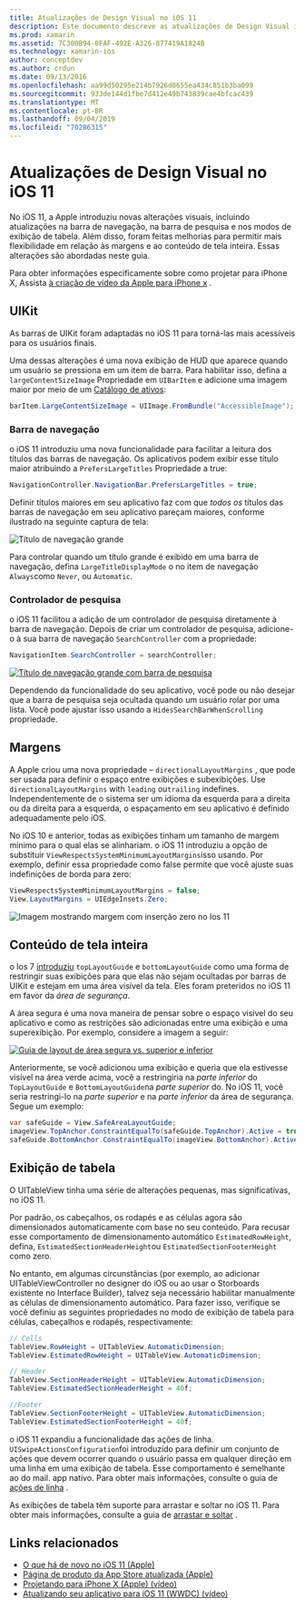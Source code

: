 ```yaml
---
title: Atualizações de Design Visual no iOS 11
description: Este documento descreve as atualizações de Design Visual introduzidas no iOS 11. Ele aborda as alterações nas barras de navegação, controladores de pesquisa, margens, conteúdo de tela inteira e exibições de tabela.
ms.prod: xamarin
ms.assetid: 7C300B94-0FAF-492E-A326-877419A1824B
ms.technology: xamarin-ios
author: conceptdev
ms.author: crdun
ms.date: 09/13/2016
ms.openlocfilehash: aa99d50295e214b7926d0655ea434c851b3ba099
ms.sourcegitcommit: 933de144d1fbe7d412e49b743839cae4bfcac439
ms.translationtype: MT
ms.contentlocale: pt-BR
ms.lasthandoff: 09/04/2019
ms.locfileid: "70286315"
---
```

# <a name="visual-design-updates-in-ios-11"></a>Atualizações de Design Visual no iOS 11

No iOS 11, a Apple introduziu novas alterações visuais, incluindo atualizações na barra de navegação, na barra de pesquisa e nos modos de exibição de tabela. Além disso, foram feitas melhorias para permitir mais flexibilidade em relação às margens e ao conteúdo de tela inteira. Essas alterações são abordadas neste guia. 

Para obter informações especificamente sobre como projetar para iPhone X, Assista [à criação de vídeo da Apple para iPhone x](https://developer.apple.com/videos/play/fall2017/801/) .

## <a name="uikit"></a>UIKit

As barras de UIKit foram adaptadas no iOS 11 para torná-las mais acessíveis para os usuários finais.

Uma dessas alterações é uma nova exibição de HUD que aparece quando um usuário se pressiona em um item de barra. Para habilitar isso, defina a `largeContentSizeImage` Propriedade em `UIBarItem` e adicione uma imagem maior por meio de um [Catálogo de ativos](~/ios/app-fundamentals/images-icons/displaying-an-image.md):

```csharp
barItem.LargeContentSizeImage = UIImage.FromBundle("AccessibleImage");
```

### <a name="navigation-bar"></a>Barra de navegação
o iOS 11 introduziu uma nova funcionalidade para facilitar a leitura dos títulos das barras de navegação. Os aplicativos podem exibir esse título maior atribuindo a `PrefersLargeTitles` Propriedade a true:

```csharp
NavigationController.NavigationBar.PrefersLargeTitles = true;
```

Definir títulos maiores em seu aplicativo faz com que _todos os_ títulos das barras de navegação em seu aplicativo pareçam maiores, conforme ilustrado na seguinte captura de tela:

![Título de navegação grande](visual-design-images/image7.png)

Para controlar quando um título grande é exibido em uma barra de navegação, defina `LargeTitleDisplayMode` o no item de navegação `Always`como `Never`, ou `Automatic`.

### <a name="search-controller"></a>Controlador de pesquisa

o iOS 11 facilitou a adição de um controlador de pesquisa diretamente à barra de navegação. Depois de criar um controlador de pesquisa, adicione-o à sua barra de navegação `SearchController` com a propriedade:

```csharp
NavigationItem.SearchController = searchController;
```

[![Título de navegação grande com barra de pesquisa](visual-design-images/image8-sml.png)](visual-design-images/image8-sml.png#lightbox)

Dependendo da funcionalidade do seu aplicativo, você pode ou não desejar que a barra de pesquisa seja ocultada quando um usuário rolar por uma lista. Você pode ajustar isso usando a `HidesSearchBarWhenScrolling` propriedade.

## <a name="margins"></a>Margens

A Apple criou uma nova propriedade – `directionalLayoutMargins` , que pode ser usada para definir o espaço entre exibições e subexibições. Use `directionalLayoutMargins` with `leading` ou`trailing` indefines. Independentemente de o sistema ser um idioma da esquerda para a direita ou da direita para a esquerda, o espaçamento em seu aplicativo é definido adequadamente pelo iOS.

No iOS 10 e anterior, todas as exibições tinham um tamanho de margem mínimo para o qual elas se alinhariam. o iOS 11 introduziu a opção de substituir `ViewRespectsSystemMinimumLayoutMargins`isso usando. Por exemplo, definir essa propriedade como false permite que você ajuste suas indefinições de borda para zero:

```csharp
ViewRespectsSystemMinimumLayoutMargins = false;
View.LayoutMargins = UIEdgeInsets.Zero;
```

![Imagem mostrando margem com inserção zero no Ios 11](visual-design-images/image9.png)

<a name="fullscreen" />

## <a name="full-screen-content"></a>Conteúdo de tela inteira

o Ios 7 [introduziu](~/ios/platform/introduction-to-ios7/ios7-ui.md#fullscreen) `topLayoutGuide` e `bottomLayoutGuide` como uma forma de restringir suas exibições para que elas não sejam ocultadas por barras de UIKit e estejam em uma área visível da tela. Eles foram preteridos no iOS 11 em favor da _área de segurança_.

A área segura é uma nova maneira de pensar sobre o espaço visível do seu aplicativo e como as restrições são adicionadas entre uma exibição e uma superexibição. Por exemplo, considere a imagem a seguir:

[![Guia de layout de área segura vs. superior e inferior](visual-design-images/image10-sml.png)](visual-design-images/image10.png#lightbox)

Anteriormente, se você adicionou uma exibição e queria que ela estivesse visível na área verde acima, você a restringiria na _parte inferior_ do `TopLayoutGuide` e `BottomLayoutGuide`na _parte superior_ do. No iOS 11, você seria restringi-lo na _parte superior_ e na _parte inferior_ da área de segurança. Segue um exemplo:

```csharp
var safeGuide = View.SafeAreaLayoutGuide;
imageView.TopAnchor.ConstraintEqualTo(safeGuide.TopAnchor).Active = true;
safeGuide.BottomAnchor.ConstraintEqualTo(imageView.BottomAnchor).Active = true;
```

## <a name="table-view"></a>Exibição de tabela

O UITableView tinha uma série de alterações pequenas, mas significativas, no iOS 11.

Por padrão, os cabeçalhos, os rodapés e as células agora são dimensionados automaticamente com base no seu conteúdo. Para recusar esse comportamento de dimensionamento automático `EstimatedRowHeight`, defina, `EstimatedSectionHeaderHeight`ou `EstimatedSectionFooterHeight` como zero.

No entanto, em algumas circunstâncias (por exemplo, ao adicionar UITableViewController no designer do iOS ou ao usar o Storboards existente no Interface Builder), talvez seja necessário habilitar manualmente as células de dimensionamento automático. Para fazer isso, verifique se você definiu as seguintes propriedades no modo de exibição de tabela para células, cabeçalhos e rodapés, respectivamente:

```csharp
// Cells
TableView.RowHeight = UITableView.AutomaticDimension;
TableView.EstimatedRowHeight = UITableView.AutomaticDimension;

// Header
TableView.SectionHeaderHeight = UITableView.AutomaticDimension;
TableView.EstimatedSectionHeaderHeight = 40f;

//Footer
TableView.SectionFooterHeight = UITableView.AutomaticDimension;
TableView.EstimatedSectionFooterHeight = 40f;

```

o iOS 11 expandiu a funcionalidade das ações de linha. `UISwipeActionsConfiguration`foi introduzido para definir um conjunto de ações que devem ocorrer quando o usuário passa em qualquer direção em uma linha em uma exibição de tabela. Esse comportamento é semelhante ao do mail. app nativo. Para obter mais informações, consulte o guia de [ações de linha](~/ios/user-interface/controls/tables/row-action.md) .

As exibições de tabela têm suporte para arrastar e soltar no iOS 11. Para obter mais informações, consulte a guia de [arrastar e soltar](~/ios/platform/introduction-to-ios11/drag-and-drop.md#uitableview) .


## <a name="related-links"></a>Links relacionados

- [O que há de novo no iOS 11 (Apple)](https://developer.apple.com/ios/)
- [Página de produto da App Store atualizada (Apple)](https://developer.apple.com/app-store/product-page/)
- [Projetando para iPhone X (Apple) (vídeo)](https://developer.apple.com/videos/play/fall2017/801/)
- [Atualizando seu aplicativo para iOS 11 (WWDC) (vídeo)](https://developer.apple.com/videos/play/wwdc2017/204/)

